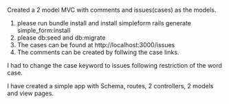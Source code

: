 Created a 2 model MVC with comments and issues(cases) as the models.

1. please run bundle install and install simpleform
rails generate simple_form:install
2. please db:seed and db:migrate
3. The cases can be found at http://localhost:3000/issues
4. The comments can be created by follwing the case links.

I had to change the case keyword to issues following restriction of the word case.

I have created a simple app with Schema, routes, 2 controllers, 2 models and view pages.

